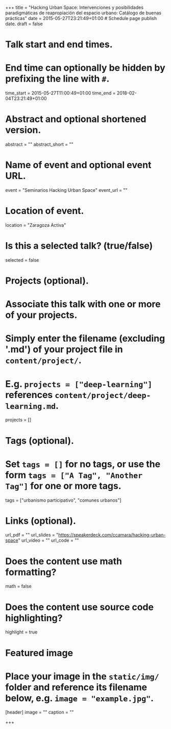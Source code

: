 +++
title = "Hacking Urban Space: Intervenciones y posibilidades paradigmáticas de reapropiación del espacio urbano: Catálogo de buenas prácticas"
date = 2015-05-27T23:21:49+01:00  # Schedule page publish date.
draft = false

# Talk start and end times.
#   End time can optionally be hidden by prefixing the line with `#`.
time_start = 2015-05-27T11:00:49+01:00
time_end = 2018-02-04T23:21:49+01:00

# Abstract and optional shortened version.
abstract = ""
abstract_short = ""

# Name of event and optional event URL.
event = "Seminarios Hacking Urban Space"
event_url = ""

# Location of event.
location = "Zaragoza Activa"

# Is this a selected talk? (true/false)
selected = false

# Projects (optional).
#   Associate this talk with one or more of your projects.
#   Simply enter the filename (excluding '.md') of your project file in `content/project/`.
#   E.g. `projects = ["deep-learning"]` references `content/project/deep-learning.md`.
projects = []

# Tags (optional).
#   Set `tags = []` for no tags, or use the form `tags = ["A Tag", "Another Tag"]` for one or more tags.
tags = ["urbanismo participativo", "comunes urbanos"]

# Links (optional).
url_pdf = ""
url_slides = "https://speakerdeck.com/ccamara/hacking-urban-space"
url_video = ""
url_code = ""

# Does the content use math formatting?
math = false

# Does the content use source code highlighting?
highlight = true

# Featured image
# Place your image in the `static/img/` folder and reference its filename below, e.g. `image = "example.jpg"`.
[header]
image = ""
caption = ""

+++
